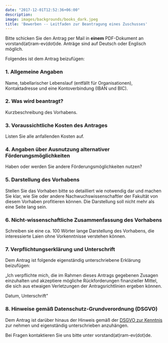 ```yaml
---
date: "2017-12-01T12:52:36+06:00"
description: 
image: images/backgrounds/books_dark.jpeg
title: 'Bewerben -- Leitfaden zur Beantragung eines Zuschusses'
---
```



Bitte schicken Sie den Antrag per Mail in **einem** PDF-Dokument an vorstand(at)ram-ev(dot)de. Anträge sind auf Deutsch oder Englisch möglich.

Folgendes ist dem Antrag beizufügen:

### 1. Allgemeine Angaben
Name, tabellarischer Lebenslauf (entfällt für Organisationen), Kontaktadresse und eine Kontoverbindung (IBAN und BIC).

### 2. Was wird beantragt?
Kurzbeschreibung des Vorhabens.

### 3. Voraussichtliche Kosten des Antrages
Listen Sie alle anfallenden Kosten auf.

### 4. Angaben über Ausnutzung alternativer Förderungsmöglichkeiten
Haben oder werden Sie andere Förderungsmöglichkeiten nutzen?

### 5. Darstellung des Vorhabens
Stellen Sie das Vorhaben bitte so detailliert wie notwendig dar und machen Sie klar, wie Sie oder andere Nachwuchswissenschaftler der Fakultät von diesem Vorhaben profitieren können. Die Darstellung soll nicht mehr als eine Seite lang sein.

### 6. Nicht-wissenschaftliche Zusammenfassung des Vorhabens
Schreiben sie eine ca. 100 Wörter lange Darstellung des Vorhabens, die interessierte Laien ohne Vorkenntnisse verstehen können.

### 7. Verpflichtungserklärung und Unterschrift
Dem Antrag ist folgende eigenständig unterschriebene Erklärung beizufügen:

„Ich verpflichte mich, die im Rahmen dieses Antrags gegebenen Zusagen einzuhalten und akzeptiere mögliche Rückforderungen finanzieller Mittel, die sich aus etwaigen Verletzungen der Antragsrichtlinien ergeben können.

Datum, Unterschrift”

### 8. Hinweise gemäß Datenschutz-Grundverordnung (DSGVO)
Dem Antrag ist darüber hinaus der Hinweis gemäß der [DSGVO zur Kenntnis](/files/dsgvo.pdf) zur nehmen und eigenständig unterschrieben anzuhängen.

Bei Fragen kontaktieren Sie uns bitte unter vorstand(at)ram-ev(dot)de.